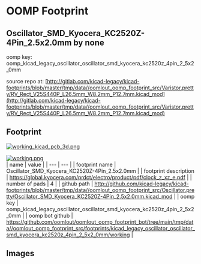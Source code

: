 # OOMP Footprint  
## Oscillator_SMD_Kyocera_KC2520Z-4Pin_2.5x2.0mm  by none  
  
oomp key: oomp_kicad_legacy_oscillator_oscillator_smd_kyocera_kc2520z_4pin_2_5x2_0mm  
  
source repo at: [http://gitlab.com/kicad-legacy/kicad-footprints/blob/master/tmp/data//oomlout_oomp_footprint_src/Varistor.pretty/RV_Rect_V25S440P_L26.5mm_W8.2mm_P12.7mm.kicad_mod](http://gitlab.com/kicad-legacy/kicad-footprints/blob/master/tmp/data//oomlout_oomp_footprint_src/Varistor.pretty/RV_Rect_V25S440P_L26.5mm_W8.2mm_P12.7mm.kicad_mod)  
## Footprint  
  
[![working_kicad_pcb_3d.png](working_kicad_pcb_3d_600.png)](working_kicad_pcb_3d.png)  
  
[![working.png](working_600.png)](working.png)  
| name | value | 
| --- | --- | 
| footprint name | Oscillator_SMD_Kyocera_KC2520Z-4Pin_2.5x2.0mm | 
| footprint description | https://global.kyocera.com/prdct/electro/product/pdf/clock_z_xz_e.pdf | 
| number of pads | 4 | 
| github path | http://github.com/kicad-legacy/kicad-footprints/blob/master/tmp/data//oomlout_oomp_footprint_src/Oscillator.pretty/Oscillator_SMD_Kyocera_KC2520Z-4Pin_2.5x2.0mm.kicad_mod | 
| oomp key | oomp_kicad_legacy_oscillator_oscillator_smd_kyocera_kc2520z_4pin_2_5x2_0mm | 
| oomp bot github | https://github.com/oomlout/oomlout_oomp_footprint_bot/tree/main/tmp/data//oomlout_oomp_footprint_src/footprints/kicad_legacy_oscillator_oscillator_smd_kyocera_kc2520z_4pin_2_5x2_0mm/working | 
## Images  
